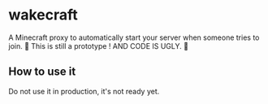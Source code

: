 # wakecraft
A Minecraft proxy to automatically start your server when someone tries to join.
🚧 This is still a prototype ! AND CODE IS UGLY. 🚧

## How to use it
Do not use it in production, it's not ready yet.